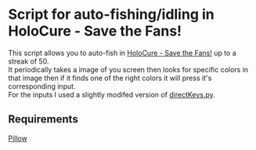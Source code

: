 # Script for auto-fishing/idling in HoloCure - Save the Fans!
This script allows you to auto-fish in [HoloCure - Save the Fans!](https://store.steampowered.com/app/2420510/HoloCure__Save_the_Fans/) up to a streak of 50. \
  It periodically takes a image of you screen then looks for specific colors in that image then if it finds one of the right colors it will press it's corresponding input. \
  For the inputs I used a slightly modifed version of [directKeys.py](https://gist.github.com/runew0lf/6e1004daffbd0547b76a8661cea75083).


## Requirements
[Pillow](https://pypi.org/project/pillow/)
